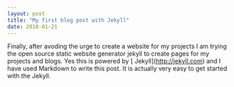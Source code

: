 ```yaml
---
layout: post
title: "My first blog post with Jekyll"
date: 2018-01-21
---
```


Finally, after avoding the urge to create a website for my projects I am 
trying the open source static website generator jekyll to create pages for my projects and blogs. Yes this is powered by 
&lbrack; Jekyll&rbrack;&lpar;http://jekyll.com&rpar; and I have used Markdown to write this post. It is actually very easy to get started with the Jekyll.

